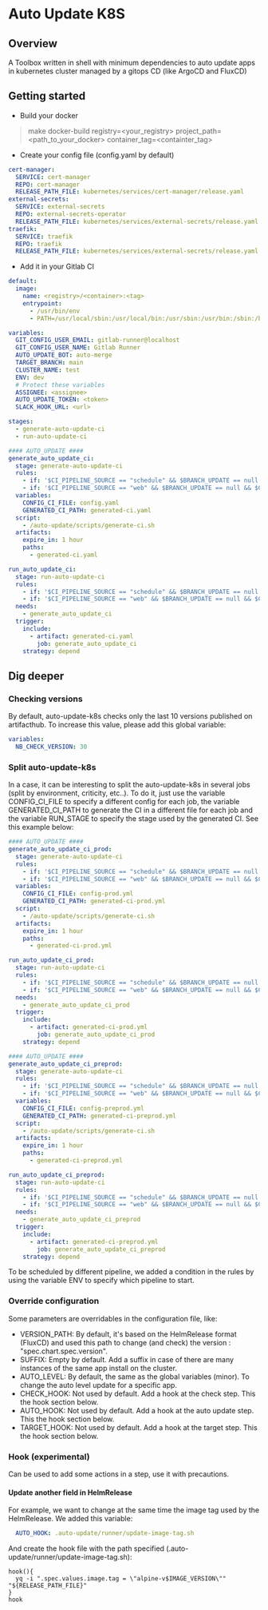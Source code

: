 # Auto Update K8S

## Overview

A Toolbox written in shell with minimum dependencies to auto update apps in kubernetes cluster managed by a gitops CD (like ArgoCD and FluxCD)

## Getting started

* Build your docker

> make docker-build registry=<your_registry> project_path=<path_to_your_docker> container_tag=<containter_tag>

* Create your config file (config.yaml by default)

```yaml
cert-manager:
  SERVICE: cert-manager
  REPO: cert-manager
  RELEASE_PATH_FILE: kubernetes/services/cert-manager/release.yaml
external-secrets:
  SERVICE: external-secrets
  REPO: external-secrets-operator
  RELEASE_PATH_FILE: kubernetes/services/external-secrets/release.yaml
traefik:
  SERVICE: traefik
  REPO: traefik
  RELEASE_PATH_FILE: kubernetes/services/external-secrets/release.yaml
```

* Add it in your Gitlab CI

```yaml
default:
  image: 
    name: <registry>/<container>:<tag>
    entrypoint:
      - /usr/bin/env
      - PATH=/usr/local/sbin:/usr/local/bin:/usr/sbin:/usr/bin:/sbin:/bin

variables:
  GIT_CONFIG_USER_EMAIL: gitlab-runner@localhost
  GIT_CONFIG_USER_NAME: Gitlab Runner
  AUTO_UPDATE_BOT: auto-merge
  TARGET_BRANCH: main
  CLUSTER_NAME: test
  ENV: dev
  # Protect these variables
  ASSIGNEE: <assignee>
  AUTO_UPDATE_TOKEN: <token>
  SLACK_HOOK_URL: <url>

stages:
  - generate-auto-update-ci
  - run-auto-update-ci

#### AUTO_UPDATE ####
generate_auto_update_ci:
  stage: generate-auto-update-ci
  rules:
    - if: '$CI_PIPELINE_SOURCE == "schedule" && $BRANCH_UPDATE == null && $CI_COMMIT_BRANCH == $CI_DEFAULT_BRANCH'
    - if: '$CI_PIPELINE_SOURCE == "web" && $BRANCH_UPDATE == null && $CI_COMMIT_BRANCH == $CI_DEFAULT_BRANCH'
  variables:
    CONFIG_CI_FILE: config.yaml
    GENERATED_CI_PATH: generated-ci.yaml
  script: 
    - /auto-update/scripts/generate-ci.sh
  artifacts:
    expire_in: 1 hour
    paths:
      - generated-ci.yaml

run_auto_update_ci:
  stage: run-auto-update-ci
  rules:
    - if: '$CI_PIPELINE_SOURCE == "schedule" && $BRANCH_UPDATE == null && $CI_COMMIT_BRANCH == $CI_DEFAULT_BRANCH'
    - if: '$CI_PIPELINE_SOURCE == "web" && $BRANCH_UPDATE == null && $CI_COMMIT_BRANCH == $CI_DEFAULT_BRANCH'
  needs:
    - generate_auto_update_ci
  trigger:
    include:
      - artifact: generated-ci.yaml
        job: generate_auto_update_ci
    strategy: depend
```

## Dig deeper

### Checking versions

By default, auto-update-k8s checks only the last 10 versions published on artifacthub. To increase this value, please add this global variable:

```yaml
variables:
  NB_CHECK_VERSION: 30
```

### Split auto-update-k8s

In a case, it can be interesting to split the auto-update-k8s in several jobs (split by environment, criticity, etc..). To do it, just use the variable CONFIG_CI_FILE to specify a different config for each job, the variable GENERATED_CI_PATH to generate the CI in a different file for each job and the variable RUN_STAGE to specify the stage used by the generated CI. See this example below:

```yaml
#### AUTO_UPDATE ####
generate_auto_update_ci_prod:
  stage: generate-auto-update-ci
  rules:
    - if: '$CI_PIPELINE_SOURCE == "schedule" && $BRANCH_UPDATE == null && $CI_COMMIT_BRANCH == $CI_DEFAULT_BRANCH && $ENV == "prod"'
    - if: '$CI_PIPELINE_SOURCE == "web" && $BRANCH_UPDATE == null && $CI_COMMIT_BRANCH == $CI_DEFAULT_BRANCH && $ENV == "prod"'
  variables:
    CONFIG_CI_FILE: config-prod.yml
    GENERATED_CI_PATH: generated-ci-prod.yml
  script: 
    - /auto-update/scripts/generate-ci.sh
  artifacts:
    expire_in: 1 hour
    paths:
      - generated-ci-prod.yml

run_auto_update_ci_prod:
  stage: run-auto-update-ci
  rules:
    - if: '$CI_PIPELINE_SOURCE == "schedule" && $BRANCH_UPDATE == null && $CI_COMMIT_BRANCH == $CI_DEFAULT_BRANCH && $ENV == "prod"'
    - if: '$CI_PIPELINE_SOURCE == "web" && $BRANCH_UPDATE == null && $CI_COMMIT_BRANCH == $CI_DEFAULT_BRANCH && $ENV == "prod"'
  needs:
    - generate_auto_update_ci_prod
  trigger:
    include:
      - artifact: generated-ci-prod.yml
        job: generate_auto_update_ci_prod
    strategy: depend

#### AUTO_UPDATE ####
generate_auto_update_ci_preprod:
  stage: generate-auto-update-ci
  rules:
    - if: '$CI_PIPELINE_SOURCE == "schedule" && $BRANCH_UPDATE == null && $CI_COMMIT_BRANCH == $CI_DEFAULT_BRANCH && $ENV == "preprod"'
    - if: '$CI_PIPELINE_SOURCE == "web" && $BRANCH_UPDATE == null && $CI_COMMIT_BRANCH == $CI_DEFAULT_BRANCH && $ENV == "preprod"'
  variables:
    CONFIG_CI_FILE: config-preprod.yml
    GENERATED_CI_PATH: generated-ci-preprod.yml
  script: 
    - /auto-update/scripts/generate-ci.sh
  artifacts:
    expire_in: 1 hour
    paths:
      - generated-ci-preprod.yml

run_auto_update_ci_preprod:
  stage: run-auto-update-ci
  rules:
    - if: '$CI_PIPELINE_SOURCE == "schedule" && $BRANCH_UPDATE == null && $CI_COMMIT_BRANCH == $CI_DEFAULT_BRANCH && $ENV == "preprod"'
    - if: '$CI_PIPELINE_SOURCE == "web" && $BRANCH_UPDATE == null && $CI_COMMIT_BRANCH == $CI_DEFAULT_BRANCH && $ENV == "preprod"'
  needs:
    - generate_auto_update_ci_preprod
  trigger:
    include:
      - artifact: generated-ci-preprod.yml
        job: generate_auto_update_ci_preprod
    strategy: depend
```

To be scheduled by different pipeline, we added a condition in the rules by using the variable ENV to specify which pipeline to start.

### Override configuration

Some parameters are overridables in the configuration file, like:

* VERSION_PATH: By default, it's based on the HelmRelease format (FluxCD) and used this path to change (and check) the version : "spec.chart.spec.version".
* SUFFIX: Empty by default. Add a suffix in case of there are many instances of the same app install on the cluster.
* AUTO_LEVEL: By default, the same as the global variables (minor). To change the auto level update for a specific app.
* CHECK_HOOK: Not used by default. Add a hook at the check step. This the hook section below.
* AUTO_HOOK: Not used by default. Add a hook at the auto update step. This the hook section below.
* TARGET_HOOK: Not used by default. Add a hook at the target step. This the hook section below.

### Hook (experimental)

Can be used to add some actions in a step, use it with precautions.

#### Update another field in HelmRelease

For example, we want to change at the same time the image tag used by the HelmRelease. We added this variable:

```yaml
  AUTO_HOOK: .auto-update/runner/update-image-tag.sh
```

And create the hook file with the path specified (.auto-update/runner/update-image-tag.sh):

```shell
hook(){
  yq -i ".spec.values.image.tag = \"alpine-v$IMAGE_VERSION\"" "${RELEASE_PATH_FILE}"
}
hook
```
